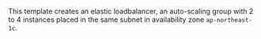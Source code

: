 This template creates an elastic loadbalancer, an auto-scaling group with 2 to 4 instances placed in the same subnet in availability zone `ap-northeast-1c`.
